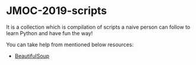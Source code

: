 # JMOC-2019-scripts
It is a collection which is compilation of scripts a naive person can follow to learn Python and have fun the way!

You can take help from mentioned below resources:
* [BeautifulSoup](https://pypi.org/project/beautifulsoup4/)
